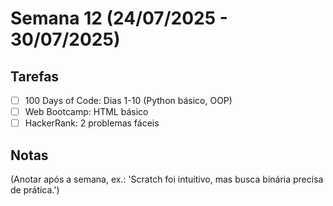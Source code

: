 # Semana 12 (24/07/2025 - 30/07/2025)

## Tarefas
- [ ] 100 Days of Code: Dias 1-10 (Python básico, OOP)
- [ ] Web Bootcamp: HTML básico
- [ ] HackerRank: 2 problemas fáceis

## Notas
(Anotar após a semana, ex.: 'Scratch foi intuitivo, mas busca binária precisa de prática.')